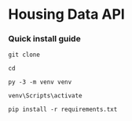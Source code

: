 # Housing Data API

### Quick install guide

```
git clone
```
```
cd 
```
```
py -3 -m venv venv
```
```
venv\Scripts\activate
```
```
pip install -r requirements.txt
```
